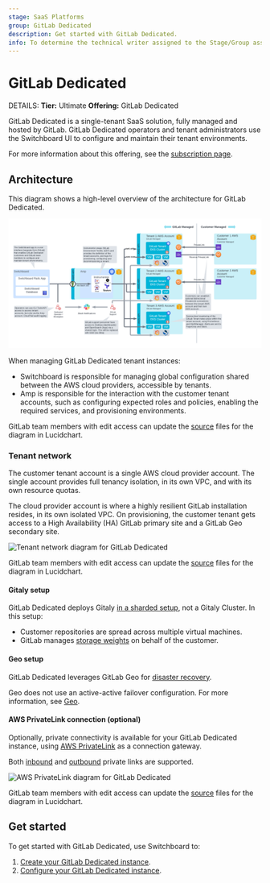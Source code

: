 ```yaml
---
stage: SaaS Platforms
group: GitLab Dedicated
description: Get started with GitLab Dedicated.
info: To determine the technical writer assigned to the Stage/Group associated with this page, see https://handbook.gitlab.com/handbook/product/ux/technical-writing/#assignments
---
```


# GitLab Dedicated

DETAILS:
**Tier:** Ultimate
**Offering:** GitLab Dedicated

GitLab Dedicated is a single-tenant SaaS solution, fully managed and hosted by GitLab.
GitLab Dedicated operators and tenant administrators use the Switchboard UI to configure and maintain their tenant environments.

For more information about this offering, see the [subscription page](../../subscriptions/gitlab_dedicated/index.md).

## Architecture

This diagram shows a high-level overview of the architecture for GitLab Dedicated.

![High level overview diagram for GitLab Dedicated](img/high_level_architecture_diagram_v17_0.png)

When managing GitLab Dedicated tenant instances:

- Switchboard is responsible for managing global configuration shared between the AWS cloud providers, accessible by tenants.
- Amp is responsible for the interaction with the customer tenant accounts, such as configuring expected roles and policies, enabling the required services, and provisioning environments.

GitLab team members with edit access can update the [source](https://lucid.app/lucidchart/e0b6661c-6c10-43d9-8afa-1fe0677e060c/edit?page=0_0#) files for the diagram in Lucidchart.

### Tenant network

The customer tenant account is a single AWS cloud provider account. The single account provides full tenancy isolation, in its own VPC, and with its own resource quotas.

The cloud provider account is where a highly resilient GitLab installation resides, in its own isolated VPC. On provisioning, the customer tenant gets access to a High Availability (HA) GitLab primary site and a GitLab Geo secondary site.

![Tenant network diagram for GitLab Dedicated](img/tenant_network_diagram_v17_0.png)

GitLab team members with edit access can update the [source](https://lucid.app/lucidchart/e69207d3-7428-4ed1-b8a7-902c608cf8a2/edit?invitationId=inv_5922f7f4-4a0b-4024-b152-a00a9d0daa22&page=0_0#) files for the diagram in Lucidchart.

#### Gitaly setup

GitLab Dedicated deploys Gitaly [in a sharded setup](../../administration/gitaly/index.md#before-deploying-gitaly-cluster), not a Gitaly Cluster. In this setup:

- Customer repositories are spread across multiple virtual machines.
- GitLab manages [storage weights](../../administration/repository_storage_paths.md#configure-where-new-repositories-are-stored) on behalf of the customer.

#### Geo setup

GitLab Dedicated leverages GitLab Geo for [disaster recovery](../../subscriptions/gitlab_dedicated/index.md#disaster-recovery).

Geo does not use an active-active failover configuration. For more information, see [Geo](../../administration/geo/index.md).

#### AWS PrivateLink connection (optional)

Optionally, private connectivity is available for your GitLab Dedicated instance, using [AWS PrivateLink](https://aws.amazon.com/privatelink/) as a connection gateway.

Both [inbound](../../administration/dedicated/configure_instance.md#inbound-private-link) and [outbound](../../administration/dedicated/configure_instance.md#outbound-private-link) private links are supported.

![AWS PrivateLink diagram for GitLab Dedicated](img/privatelink_diagram_v17_1.png)

GitLab team members with edit access can update the [source](https://lucid.app/lucidchart/cff1ce90-f146-457f-9630-d9b2eecdee99/edit?viewport_loc=553%2C-1872%2C2903%2C1277%2C0_0&invitationId=inv_1bf96b4a-8cc0-4a34-844d-a8780f32862a) files for the diagram in Lucidchart.

## Get started

To get started with GitLab Dedicated, use Switchboard to:

1. [Create your GitLab Dedicated instance](../../administration/dedicated/create_instance.md).
1. [Configure your GitLab Dedicated instance](../../administration/dedicated/configure_instance.md).
